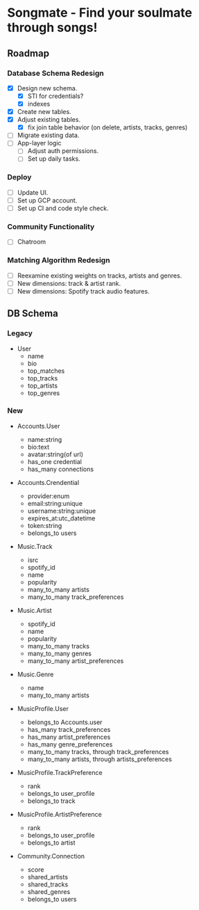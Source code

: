 # Songmate - Find your soulmate through songs!

## Roadmap

### Database Schema Redesign
- [x] Design new schema.
  - [x] STI for credentials?
  - [x] indexes
- [x] Create new tables.
- [x] Adjust existing tables.
  - [x] fix join table behavior (on delete, artists, tracks, genres)
- [ ] Migrate existing data.
- [ ] App-layer logic
  - [ ] Adjust auth permissions.
  - [ ] Set up daily tasks.

### Deploy
- [ ] Update UI.
- [ ] Set up GCP account.
- [ ] Set up CI and code style check.

### Community Functionality
- [ ] Chatroom

### Matching Algorithm Redesign
- [ ] Reexamine existing weights on tracks, artists and genres.
- [ ] New dimensions: track & artist rank.
- [ ] New dimensions: Spotify track audio features.

## DB Schema
### Legacy
- User
  - name
  - bio
  - top_matches
  - top_tracks
  - top_artists
  - top_genres

### New
- Accounts.User
  - name:string
  - bio:text
  - avatar:string(of url)
  * has_one credential
  * has_many connections
- Accounts.Crendential
  - provider:enum
  - email:string:unique
  - username:string:unique
  - expires_at:utc_datetime
  - token:string
  * belongs_to users

- Music.Track
  - isrc
  - spotify_id
  - name
  - popularity
  * many_to_many artists
  * many_to_many track_preferences
- Music.Artist
  - spotify_id
  - name
  - popularity
  * many_to_many tracks
  * many_to_many genres
  * many_to_many artist_preferences
- Music.Genre
  - name
  - many_to_many artists

- MusicProfile.User
  * belongs_to Accounts.user
  * has_many track_preferences
  * has_many artist_preferences
  * has_many genre_preferences
  * many_to_many tracks, through track_preferences
  * many_to_many artists, through artists_preferences
- MusicProfile.TrackPreference
  - rank
  * belongs_to user_profile
  * belongs_to track
- MusicProfile.ArtistPreference
  - rank
  * belongs_to user_profile
  * belongs_to artist

- Community.Connection
  - score
  - shared_artists
  - shared_tracks
  - shared_genres
  * belongs_to users
